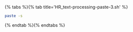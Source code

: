 {% tabs %}{% tab title='HR_text-processing-paste-3.sh' %}

```sh
paste -s
```

{% endtab %}{% endtabs %}

